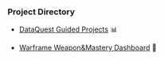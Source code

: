 ### Project Directory

* [DataQuest Guided Projects](/dataquest_projects) 📊

* [Warframe Weapon&Mastery Dashboard](/warframe_weapon_dashboard) 👾

